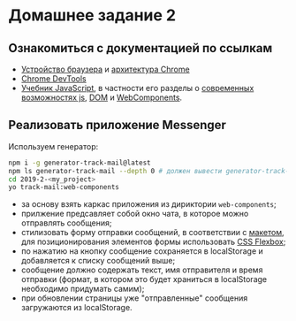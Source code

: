 # Домашнее задание 2

## Ознакомиться с документацией по ссылкам

- [Устройство браузера](https://html5rocks.appspot.com/en/tutorials/internals/howbrowserswork/) и [архитектура Chrome](https://developers.google.com/web/updates/2018/09/inside-browser-part1)
- [Chrome DevTools](https://developers.google.com/web/tools/chrome-devtools/)
- [Учебник JavaScript](http://learn.javascript.ru/js), в частности его разделы о [современных возможностях js](http://learn.javascript.ru/es-modern), [DOM](https://learn.javascript.ru/document) и [WebComponents](https://learn.javascript.ru/webcomponents).

## Реализовать приложение Messenger

Используем генератор:

```bash
npm i -g generator-track-mail@latest
npm ls generator-track-mail --depth 0 # должен вывести generator-track-mail@0.3.0
cd 2019-2-<my_project>
yo track-mail:web-components
```

- за основу взять каркас приложения из дириктории `web-components`;
- прилжение предсавляет собой окно чата, в которое можно отправлять сообщения;
- cтилизовать форму отправки сообщений, в соответствии с [макетом](https://scene.zeplin.io/project/5b9a4b6aae5aa72171a8e5cf/screen/5b9a4b81fc8e9e51e96b6067), для позиционирования элементов формы использовать [CSS Flexbox](https://developer.mozilla.org/ru/docs/Web/CSS/flex);
- по нажатию на кнопку сообщение сохраняется в localStorage и добавляется к списку сообщений выше;
- сообщение должно содержать текст, имя отправителя и время отправки (формат, в котором это будет храниться в localStorage необходимо придумать самим);
- при обновлении страницы уже "отправленные" сообщения загружаются из localStorage.
